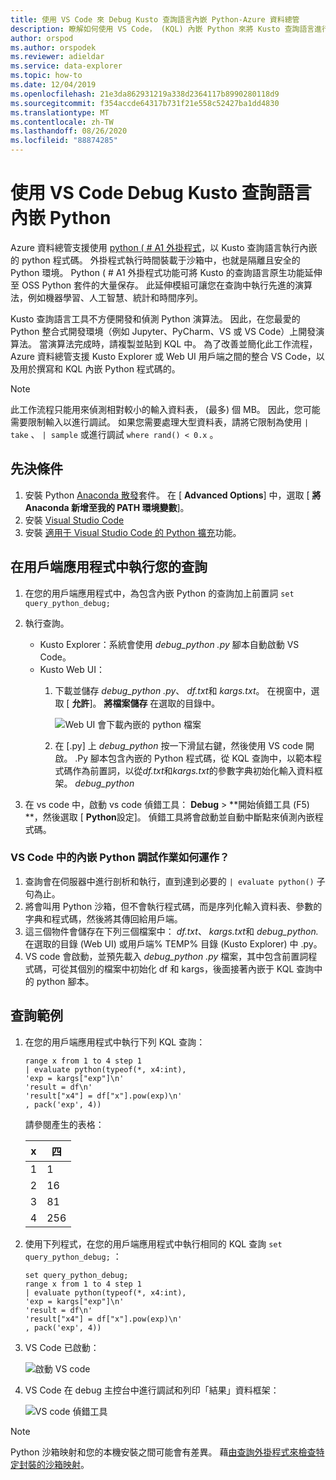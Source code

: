 ```yaml
---
title: 使用 VS Code 來 Debug Kusto 查詢語言內嵌 Python-Azure 資料總管
description: 瞭解如何使用 VS Code， (KQL) 內嵌 Python 來將 Kusto 查詢語言進行調試。
author: orspod
ms.author: orspodek
ms.reviewer: adieldar
ms.service: data-explorer
ms.topic: how-to
ms.date: 12/04/2019
ms.openlocfilehash: 21e3da862931219a338d2364117b8990280118d9
ms.sourcegitcommit: f354accde64317b731f21e558c52427ba1dd4830
ms.translationtype: MT
ms.contentlocale: zh-TW
ms.lasthandoff: 08/26/2020
ms.locfileid: "88874285"
---
```

# <a name="debug-kusto-query-language-inline-python-using-vs-code"></a>使用 VS Code Debug Kusto 查詢語言內嵌 Python

Azure 資料總管支援使用 [python ( # A1 外掛程式](kusto/query/pythonplugin.md)，以 Kusto 查詢語言執行內嵌的 python 程式碼。 外掛程式執行時間裝載于沙箱中，也就是隔離且安全的 Python 環境。 Python ( # A1 外掛程式功能可將 Kusto 的查詢語言原生功能延伸至 OSS Python 套件的大量保存。 此延伸模組可讓您在查詢中執行先進的演算法，例如機器學習、人工智慧、統計和時間序列。

Kusto 查詢語言工具不方便開發和偵測 Python 演算法。 因此，在您最愛的 Python 整合式開發環境（例如 Jupyter、PyCharm、VS 或 VS Code）上開發演算法。 當演算法完成時，請複製並貼到 KQL 中。 為了改善並簡化此工作流程，Azure 資料總管支援 Kusto Explorer 或 Web UI 用戶端之間的整合 VS Code，以及用於撰寫和 KQL 內嵌 Python 程式碼的。 

> [!NOTE]
> 此工作流程只能用來偵測相對較小的輸入資料表， (最多) 個 MB。 因此，您可能需要限制輸入以進行調試。  如果您需要處理大型資料表，請將它限制為使用 `| take` 、 `| sample` 或進行調試 `where rand() < 0.x` 。

## <a name="prerequisites"></a>先決條件

1. 安裝 Python [Anaconda 散發](https://www.anaconda.com/distribution/#download-section)套件。 在 [ **Advanced Options**] 中，選取 [ **將 Anaconda 新增至我的 PATH 環境變數**]。
2. 安裝 [Visual Studio Code](https://code.visualstudio.com/Download)
3. 安裝 [適用于 Visual Studio Code 的 Python 擴充](https://marketplace.visualstudio.com/items?itemName=ms-python.python)功能。

## <a name="run-your-query-in-your-client-application"></a>在用戶端應用程式中執行您的查詢

1. 在您的用戶端應用程式中，為包含內嵌 Python 的查詢加上前置詞 `set query_python_debug;`
1. 執行查詢。
    * Kusto Explorer：系統會使用 *debug_python .py* 腳本自動啟動 VS Code。
    * Kusto Web UI： 
        1. 下載並儲存 *debug_python .py*、 *df.txt*和 *kargs.txt*。 在視窗中，選取 [ **允許**]。 **將檔案儲存** 在選取的目錄中。 

            ![Web UI 會下載內嵌的 python 檔案](media/debug-inline-python/webui-inline-python.png)

        1. 在 [.py] 上 *debug_python* 按一下滑鼠右鍵，然後使用 VS code 開啟。 
        .Py 腳本包含內嵌的 Python 程式碼，從 KQL 查詢中，以範本程式碼作為前置詞，以從*df.txt*和*kargs.txt*的參數字典初始化輸入資料框架。 *debug_python*    
            
1. 在 vs code 中，啟動 vs code 偵錯工具： **Debug**  >  **開始偵錯工具 (F5) **，然後選取 [ **Python**設定]。 偵錯工具將會啟動並自動中斷點來偵測內嵌程式碼。

### <a name="how-does-inline-python-debugging-in-vs-code-work"></a>VS Code 中的內嵌 Python 調試作業如何運作？

1. 查詢會在伺服器中進行剖析和執行，直到達到必要的 `| evaluate python()` 子句為止。
1. 將會叫用 Python 沙箱，但不會執行程式碼，而是序列化輸入資料表、參數的字典和程式碼，然後將其傳回給用戶端。
1. 這三個物件會儲存在下列三個檔案中： *df.txt*、 *kargs.txt*和 *debug_python.* 在選取的目錄 (Web UI) 或用戶端% TEMP% 目錄 (Kusto Explorer) 中 .py。
1. VS code 會啟動，並預先載入 *debug_python .py* 檔案，其中包含前置詞程式碼，可從其個別的檔案中初始化 df 和 kargs，後面接著內嵌于 KQL 查詢中的 python 腳本。

## <a name="query-example"></a>查詢範例

1. 在您的用戶端應用程式中執行下列 KQL 查詢：

    ```kusto
    range x from 1 to 4 step 1
    | evaluate python(typeof(*, x4:int), 
    'exp = kargs["exp"]\n'
    'result = df\n'
    'result["x4"] = df["x"].pow(exp)\n'
    , pack('exp', 4))
    ```

    請參閱產生的表格：

    | x  | 四  |
    |---------|---------|
    | 1     |   1      |
    | 2     |   16      |
    | 3     |   81      |
    | 4     |    256     |
    
1. 使用下列程式，在您的用戶端應用程式中執行相同的 KQL 查詢 `set query_python_debug;` ：

    ```kusto
    set query_python_debug;
    range x from 1 to 4 step 1
    | evaluate python(typeof(*, x4:int), 
    'exp = kargs["exp"]\n'
    'result = df\n'
    'result["x4"] = df["x"].pow(exp)\n'
    , pack('exp', 4))
    ```

1. VS Code 已啟動：

    ![啟動 VS code](media/debug-inline-python/launch-vs-code.png)

1. VS Code 在 debug 主控台中進行調試和列印「結果」資料框架：

    ![VS code 偵錯工具](media/debug-inline-python/debug-vs-code.png)

> [!NOTE]
> Python 沙箱映射和您的本機安裝之間可能會有差異。 藉[由查詢外掛程式來檢查特定封裝的沙箱映射](https://github.com/Azure/azure-kusto-analytics-lib/blob/master/Utils/functions/get_modules_version.csl)。
